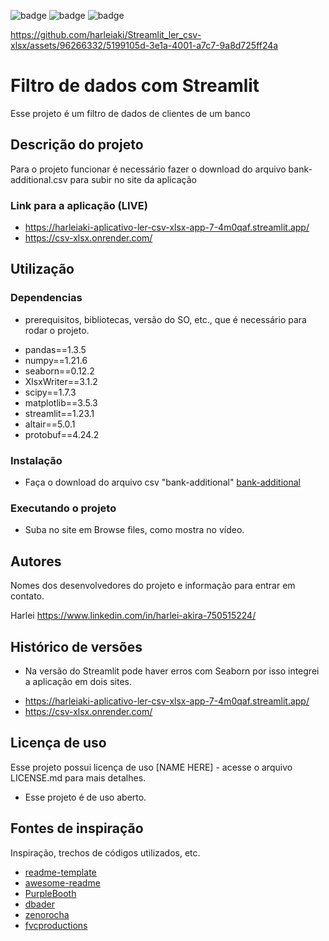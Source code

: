 ![badge](https://img.shields.io/badge/Made%20for-VSCode-1f425f.svg)
![badge](https://img.shields.io/badge/Python-3776AB?style=for-the-badge&logo=python&logoColor=white)
![badge](https://img.shields.io/badge/Microsoft_Excel-217346?style=for-the-badge&logo=microsoft-excel&logoColor=white)

https://github.com/harleiaki/Streamlit_ler_csv-xlsx/assets/96266332/5199105d-3e1a-4001-a7c7-9a8d725ff24a


# Filtro de dados com Streamlit

Esse projeto é um filtro de dados de clientes de um banco

## Descrição do projeto

Para o projeto funcionar é necessário fazer o download do arquivo bank-additional.csv para subir no site da aplicação

### Link para a aplicação (LIVE)
- https://harleiaki-aplicativo-ler-csv-xlsx-app-7-4m0qaf.streamlit.app/
- https://csv-xlsx.onrender.com/


## Utilização 

### Dependencias

* prerequisitos, bibliotecas, versão do SO, etc., que é necessário para rodar o projeto.
- pandas==1.3.5
- numpy==1.21.6
- seaborn==0.12.2
- XlsxWriter==3.1.2
- scipy==1.7.3
- matplotlib==3.5.3
- streamlit==1.23.1
- altair==5.0.1
- protobuf==4.24.2

### Instalação

* Faça o download do arquivo csv "bank-additional"
[bank-additional](https://github.com/harleiaki/Streamlit_ler_csv-xlsx/blob/main/bank-additional.csv)

### Executando o projeto

* Suba no site em Browse files, como mostra no vídeo.

## Autores

Nomes dos desenvolvedores do projeto e informação para entrar em contato.

Harlei
https://www.linkedin.com/in/harlei-akira-750515224/

## Histórico de versões

* Na versão do Streamlit pode haver erros com Seaborn por isso integrei a aplicação em dois sites.
- https://harleiaki-aplicativo-ler-csv-xlsx-app-7-4m0qaf.streamlit.app/
- https://csv-xlsx.onrender.com/

## Licença de uso

Esse projeto possui licença de uso [NAME HERE] - acesse o arquivo LICENSE.md para mais detalhes.
- Esse projeto é de uso aberto.

## Fontes de inspiração

Inspiração, trechos de códigos utilizados, etc.
* [readme-template](https://gist.github.com/DomPizzie/7a5ff55ffa9081f2de27c315f5018afc)
* [awesome-readme](https://github.com/matiassingers/awesome-readme)
* [PurpleBooth](https://gist.github.com/PurpleBooth/109311bb0361f32d87a2)
* [dbader](https://github.com/dbader/readme-template)
* [zenorocha](https://gist.github.com/zenorocha/4526327)
* [fvcproductions](https://gist.github.com/fvcproductions/1bfc2d4aecb01a834b46)
